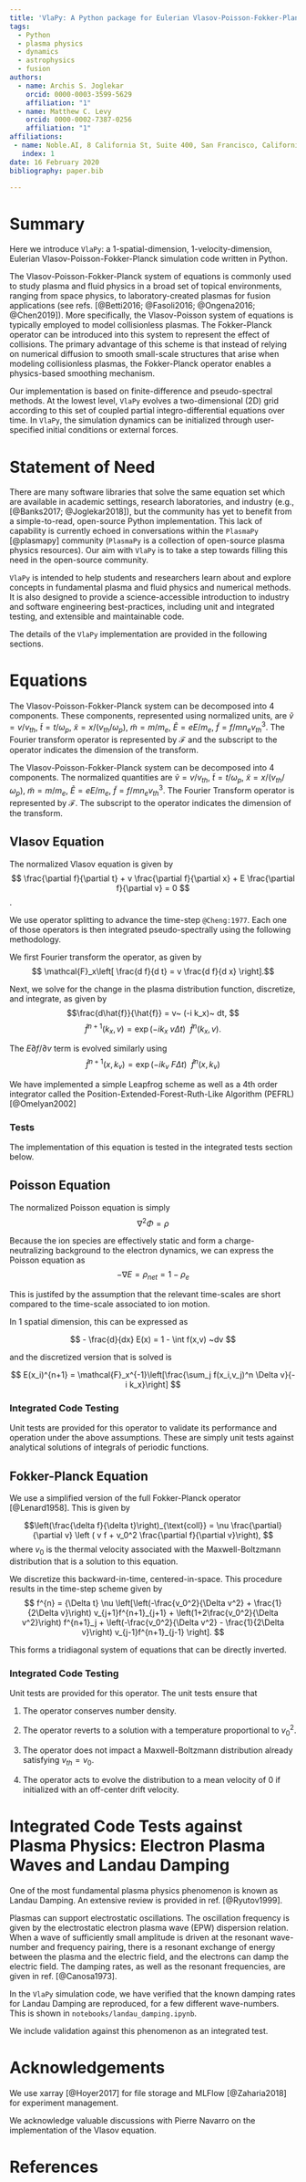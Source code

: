 ```yaml
---
title: 'VlaPy: A Python package for Eulerian Vlasov-Poisson-Fokker-Planck Simulations'
tags:
  - Python
  - plasma physics
  - dynamics
  - astrophysics
  - fusion
authors:
  - name: Archis S. Joglekar
    orcid: 0000-0003-3599-5629
    affiliation: "1"
  - name: Matthew C. Levy
    orcid: 0000-0002-7387-0256
    affiliation: "1"
affiliations:
 - name: Noble.AI, 8 California St, Suite 400, San Francisco, California 94111
   index: 1
date: 16 February 2020
bibliography: paper.bib

---
```


# Summary

Here we introduce ``VlaPy``: a 1-spatial-dimension, 1-velocity-dimension, Eulerian Vlasov-Poisson-Fokker-Planck simulation code written in Python.  

The Vlasov-Poisson-Fokker-Planck system of equations is commonly used to study plasma and fluid physics in a broad set of topical environments, ranging from space physics, to laboratory-created plasmas for fusion applications (see refs. [@Betti2016; @Fasoli2016; @Ongena2016; @Chen2019]). More specifically, the Vlasov-Poisson system of equations is typically employed to model collisionless plasmas. The Fokker-Planck operator can be introduced into this system to represent the effect of collisions. The primary advantage of this scheme is that instead of relying on numerical diffusion to smooth small-scale structures that arise when modeling collisionless plasmas, the Fokker-Planck operator enables a physics-based smoothing mechanism. 

Our implementation is based on finite-difference and pseudo-spectral methods. At the lowest level, ``VlaPy`` evolves a two-dimensional (2D) grid according to this set of coupled partial integro-differential equations over time. In ``VlaPy``, the simulation dynamics can be initialized through user-specified initial conditions or external forces.

# Statement of Need

There are many software libraries that solve the same equation set which are available in academic settings, research laboratories, and industry (e.g., [@Banks2017; @Joglekar2018]), but the community has yet to benefit from a simple-to-read, open-source Python implementation. This lack of capability is currently echoed in conversations within the ``PlasmaPy`` [@plasmapy] community (``PlasmaPy`` is a collection of open-source plasma physics resources). Our aim with ``VlaPy`` is to take a step towards filling this need in the open-source community.

``VlaPy`` is intended to help students and researchers learn about and explore concepts in fundamental plasma and fluid physics and numerical methods.  It is also designed to provide a science-accessible introduction to industry and software engineering best-practices, including unit and integrated testing, and extensible and maintainable code. 

The details of the ``VlaPy`` implementation are provided in the following sections. 


# Equations

The Vlasov-Poisson-Fokker-Planck system can be decomposed into 4 components. These components, represented using normalized units, are 
$\tilde{v} = v/v_{th}$, $\tilde{t} = t / \omega_p$, $\tilde{x} = x / (v_{th} / \omega_p)$, $\tilde{m} = m / m_e$, $\tilde{E} = e E / m_e$, $\tilde{f} = f / m n_e v_{th}^3$. The Fourier transform operator is represented by $\mathcal{F}$ and the subscript to the operator indicates the dimension of the transform. 

The Vlasov-Poisson-Fokker-Planck system can be decomposed into 4 components. The normalized quantities are 
$\tilde{v} = v/v_{th}$, $\tilde{t} = t / \omega_p$, $\tilde{x} = x / (v_{th} / \omega_p)$, $\tilde{m} = m / m_e$, $\tilde{E} = e E / m_e$, $\tilde{f} = f / m n_e v_{th}^3$. The Fourier Transform operator is represented by $\mathcal{F}$. The subscript to the operator indicates the dimension of the transform. 

## Vlasov Equation

The normalized Vlasov equation is given by
$$ \frac{\partial f}{\partial t} + v  \frac{\partial f}{\partial x} + E \frac{\partial f}{\partial v} = 0 $$.

We use operator splitting to advance the time-step `@Cheng:1977`. Each one of those operators is then integrated pseudo-spectrally using the following methodology.

We first Fourier transform the operator, as given by 
$$ \mathcal{F}_x\left[ \frac{d f}{d t} = v \frac{d f}{d x} \right].$$

Next, we solve for the change in the plasma distribution function, discretize, and integrate, as given by
$$\frac{d\hat{f}}{\hat{f}} = v~ (-i k_x)~ dt, $$
$$ \hat{f}^{n+1}(k_x, v) = \exp(-i k_x ~ v \Delta t) ~~ \hat{f}^n(k_x, v). $$ 

The $E \partial f/\partial v$ term is evolved similarly using
$$ \hat{f}^{n+1}(x, k_v) = \exp(-i k_v ~ F \Delta t) ~~ \hat{f}^n(x, k_v) $$

We have implemented a simple Leapfrog scheme as well as a 4th order integrator called the 
Position-Extended-Forest-Ruth-Like Algorithm (PEFRL) [@Omelyan2002]

### Tests
The implementation of this equation is tested in the integrated tests section below.

## Poisson Equation

The normalized Poisson equation is simply
$$  \nabla^2 \Phi = \rho $$

Because the ion species are effectively static and form a charge-neutralizing background to the electron dynamics, we can express the Poisson equation as
$$ - \nabla E = \rho_{net} = 1 - \rho_e $$ 

This is justifed by the assumption that the relevant time-scales are short compared to the time-scale associated to ion motion.

In 1 spatial dimension, this can be expressed as

$$ - \frac{d}{dx} E(x) = 1 - \int f(x,v) ~dv $$

and the discretized version that is solved is

$$  E(x_i)^{n+1} = \mathcal{F}_x^{-1}\left[\frac{\sum_j f(x_i,v_j)^n \Delta v}{- i k_x}\right] $$

### Integrated Code Testing
Unit tests are provided for this operator to validate its performance and operation under the above assumptions.  These are simply unit tests against analytical solutions of integrals of periodic functions.


## Fokker-Planck Equation

We use a simplified version of the full Fokker-Planck operator [@Lenard1958]. This is given by

$$\left(\frac{\delta f}{\delta t}\right)_{\text{coll}} = \nu \frac{\partial}{\partial v} \left ( v f + v_0^2 \frac{\partial f}{\partial v}\right), $$
where $v_0$ is the thermal velocity associated with the Maxwell-Boltzmann distribution that is a solution to this equation.

We discretize this backward-in-time, centered-in-space. This procedure results in the time-step scheme given by
$$ f^{n} = {\Delta t} \nu \left[\left(-\frac{v_0^2}{\Delta v^2} + \frac{1}{2\Delta v}\right) v_{j+1}f^{n+1}_{j+1} + \left(1+2\frac{v_0^2}{\Delta v^2}\right) f^{n+1}_j + \left(-\frac{v_0^2}{\Delta v^2} - \frac{1}{2\Delta v}\right) v_{j-1}f^{n+1}_{j-1}  \right]. $$ 

This forms a tridiagonal system of equations that can be directly inverted.

### Integrated Code Testing
Unit tests are provided for this operator. The unit tests ensure that

1. The operator conserves number density.


2. The operator reverts to a solution with a temperature proportional to $v_0^2$.


3. The operator does not impact a Maxwell-Boltzmann distribution already satisfying $v_{th} = v_0$.


4. The operator acts to evolve the distribution to a mean velocity of $0$ if initialized with an off-center drift velocity.

# Integrated Code Tests against Plasma Physics: Electron Plasma Waves and Landau Damping

One of the most fundamental plasma physics phenomenon is known as Landau Damping. An extensive review is provided in ref. [@Ryutov1999].  

Plasmas can support electrostatic oscillations. The oscillation frequency is given by the electrostatic electron plasma wave (EPW) dispersion relation. When a wave of sufficiently small amplitude is driven at the resonant wave-number and frequency pairing, there is a resonant exchange of energy between the plasma and the electric field, and the electrons can damp the electric field. The damping rates, as well as the resonant frequencies, are given in ref. [@Canosa1973].

In the ``VlaPy`` simulation code, we have verified that the known damping rates for Landau Damping are reproduced, for a few different wave-numbers. This is shown in `notebooks/landau_damping.ipynb`. 

We include validation against this phenomenon as an integrated test.

# Acknowledgements
We use xarray [@Hoyer2017] for file storage and MLFlow [@Zaharia2018] for experiment management.

We acknowledge valuable discussions with Pierre Navarro on the implementation of the Vlasov equation.

# References
